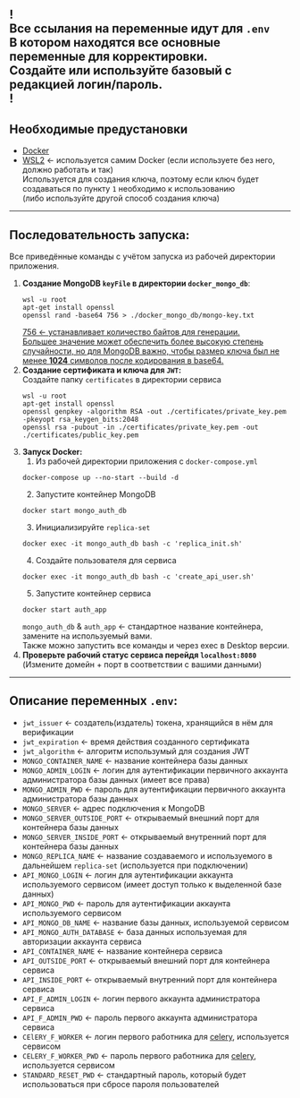 !
<br> Все ссылания на переменные идут для `.env`
<br>В котором находятся все основные переменные для корректировки.
<br>Создайте или используйте базовый с редакцией **логин/пароль**.
<br>!
------------------------------
Необходимые предустановки
------------------------------
- [Docker](https://www.docker.com/)
- [WSL2](https://learn.microsoft.com/ru-ru/windows/wsl/install) <- используется самим Docker (если используете без него, должно работать и так)<br>Используется для создания ключа, поэтому если ключ будет создаваться по пункту `1` необходимо к использованию<br>(либо используйте другой способ создания ключа)
------------------------------
Последовательность запуска:
------------------------------
Все приведённые команды с учётом запуска из рабочей директории приложения.
1. **Создание MongoDB `keyFile` в директории `docker_mongo_db`**:
    ```commandline
    wsl -u root
    apt-get install openssl
    openssl rand -base64 756 > ./docker_mongo_db/mongo-key.txt
    ```
   <u>756 <- устанавливает количество байтов для генерации.
   <br>Большее значение может обеспечить более высокую степень случайности, но для MongoDB важно, чтобы размер ключа был не менее **1024** символов после кодирования в base64.</u>
2. **Создание сертификата и ключа для `JWT`:**
   <br>Создайте папку `certificates` в директории сервиса 
   ```commandline
   wsl -u root
   apt-get install openssl
   openssl genpkey -algorithm RSA -out ./certificates/private_key.pem -pkeyopt rsa_keygen_bits:2048
   openssl rsa -pubout -in ./certificates/private_key.pem -out ./certificates/public_key.pem
   ```
3. **Запуск Docker:**
   1. Из рабочей директории приложения с `docker-compose.yml` 
    ```commandline
    docker-compose up --no-start --build -d
    ``` 
   2. Запустите контейнер MongoDB
   ```commandline
   docker start mongo_auth_db
   ```
   3. Инициализируйте `replica-set`
    ```commandline
    docker exec -it mongo_auth_db bash -c 'replica_init.sh'
    ```
   4. Создайте пользователя для сервиса 
    ```commandline
    docker exec -it mongo_auth_db bash -c 'create_api_user.sh'
    ```
   5. Запустите контейнер сервиса
   ```commandline
   docker start auth_app
   ```
    `mongo_auth_db` & `auth_app`  <- стандартное название контейнера, замените на используемый вами.
    <br>Также можно запустить все команды и через exec в Desktop версии.
4. **Проверьте рабочий статус сервиса перейдя `localhost:8080`**
   <br>(Измените домейн + порт в соответствии с вашими данными)
------------------------------
Описание переменных `.env`:
------------------------------
- `jwt_issuer` <- создатель(издатель) токена, хранящийся в нём для верификации
- `jwt_expiration` <- время действия созданного сертификата
- `jwt_algorithm` <- алгоритм использумый для создания JWT
- `MONGO_CONTAINER_NAME` <- название контейнера базы данных 
- `MONGO_ADMIN_LOGIN` <- логин для аутентификации первичного аккаунта администратора базы данных (имеет все права)
- `MONGO_ADMIN_PWD` <- пароль для аутентификации первичного аккаунта администратора базы данных
- `MONGO_SERVER` <- адрес подключения к MongoDB
- `MONGO_SERVER_OUTSIDE_PORT` <- открываемый внешний порт для контейнера базы данных
- `MONGO_SERVER_INSIDE_PORT` <- открываемый внутренний порт для контейнера базы данных
- `MONGO_REPLICA_NAME` <- название создаваемого и используемого в дальнейшем `replica-set` (используется при подключении)
- `API_MONGO_LOGIN` <- логин для аутентификации аккаунта используемого сервисом (имеет доступ только к выделенной базе данных)
- `API_MONGO_PWD` <- пароль для аутентификации аккаунта используемого сервисом
- `API_MONGO_DB_NAME` <- название базы данных, используемой сервисом
- `API_MONGO_AUTH_DATABASE` <- база данных используемая для авторизации аккаунта сервиса
- `API_CONTAINER_NAME` <- название контейнера сервиса
- `API_OUTSIDE_PORT` <- открываемый внешний порт для контейнера сервиса
- `API_INSIDE_PORT` <- открываемый внутренний порт для контейнера сервиса
- `API_F_ADMIN_LOGIN` <- логин первого аккаунта администратора сервиса
- `API_F_ADMIN_PWD` <- пароль первого аккаунта администратора сервиса
- `CElERY_F_WORKER` <- логин первого работника для [celery](https://docs.celeryq.dev/en/stable/), используется сервисом
- `CELERY_F_WORKER_PWD` <- пароль первого работника для [celery](https://docs.celeryq.dev/en/stable/), используется сервисом
- `STANDARD_RESET_PWD` <- стандартный пароль, который будет использоваться при сбросе пароля пользователей
